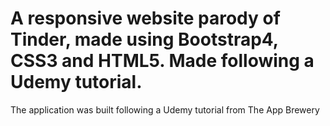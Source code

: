 # A responsive website parody of Tinder, made using Bootstrap4, CSS3 and HTML5. Made following a Udemy tutorial.

The application was built following a Udemy tutorial from The App Brewery
